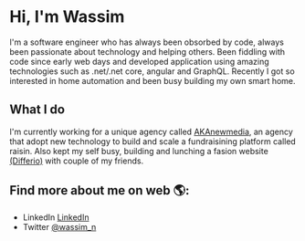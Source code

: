 # Hi, I'm Wassim 

I'm a software engineer who has always been obsorbed by code, always been passionate about technology and helping others. Been fiddling with code since early web days and developed application using amazing technologies such as .net/.net core, angular and GraphQL. Recently I got so interested in home automation and been busy building my own smart home.

## What I do

I'm currently working for a unique agency called <a href="https://akanewmedia.com">AKAnewmedia</a>, an agency that adopt new technology to build and scale a fundraisining platform called raisin. Also kept my self busy, building and lunching a fasion website <a href="www.differio.com">(Differio)</a> with couple of my friends.   

## Find more about me on web 🌎:
- LinkedIn <a href="https://www.linkedin.com/in/wassimn/">LinkedIn</a>
- Twitter <a href="https://twitter.com/wassim_n">@wassim_n</a>
